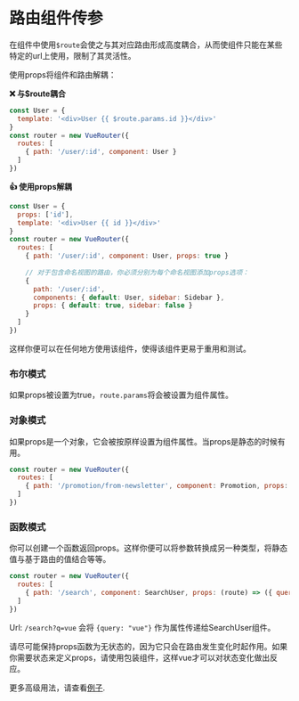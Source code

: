 # 路由组件传参

在组件中使用`$route`会使之与其对应路由形成高度耦合，从而使组件只能在某些特定的url上使用，限制了其灵活性。

使用props将组件和路由解耦：

**❌ 与$route耦合**

``` js
const User = {
  template: '<div>User {{ $route.params.id }}</div>'
}
const router = new VueRouter({
  routes: [
    { path: '/user/:id', component: User }
  ]
})
```

**👍 使用props解耦**

``` js
const User = {
  props: ['id'],
  template: '<div>User {{ id }}</div>'
}
const router = new VueRouter({
  routes: [
    { path: '/user/:id', component: User, props: true }
    
    // 对于包含命名视图的路由，你必须分别为每个命名视图添加props选项：
    {
      path: '/user/:id', 
      components: { default: User, sidebar: Sidebar },
      props: { default: true, sidebar: false }
    }
  ]
})
```

这样你便可以在任何地方使用该组件，使得该组件更易于重用和测试。

### 布尔模式

如果props被设置为true，`route.params`将会被设置为组件属性。

### 对象模式

如果props是一个对象，它会被按原样设置为组件属性。当props是静态的时候有用。

``` js
const router = new VueRouter({
  routes: [
    { path: '/promotion/from-newsletter', component: Promotion, props: { newsletterPopup: false } }
  ]
})
```

### 函数模式

你可以创建一个函数返回props。这样你便可以将参数转换成另一种类型，将静态值与基于路由的值结合等等。

``` js
const router = new VueRouter({
  routes: [
    { path: '/search', component: SearchUser, props: (route) => ({ query: route.query.q }) }
  ]
})
```

Url: `/search?q=vue` 会将 `{query: "vue"}` 作为属性传递给SearchUser组件。

请尽可能保持props函数为无状态的，因为它只会在路由发生变化时起作用。如果你需要状态来定义props，请使用包装组件，这样vue才可以对状态变化做出反应。


更多高级用法，请查看[例子](https://github.com/vuejs/vue-router/blob/dev/examples/route-props/app.js).
